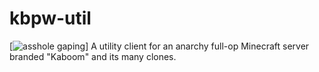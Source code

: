 # kbpw-util
[![asshole gaping](https://img.shields.io/badge/asshole-gaping-red.svg?style=flat)]
A utility client for an anarchy full-op Minecraft server branded "Kaboom" and its many clones.
